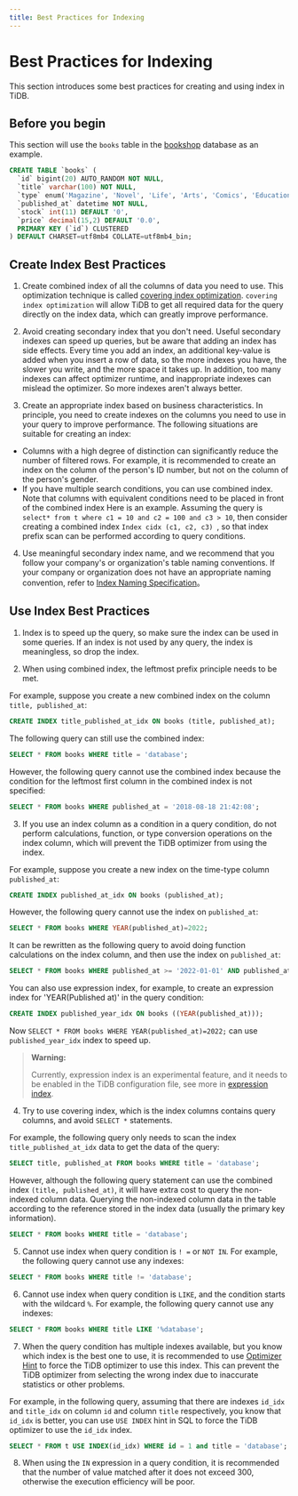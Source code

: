 ```yaml
---
title: Best Practices for Indexing
---
```


<!-- markdownlint-disable MD029 -->

# Best Practices for Indexing

This section introduces some best practices for creating and using index in TiDB.

## Before you begin

This section will use the `books` table in the [bookshop](bookshop-schema-design.md) database as an example.

```sql
CREATE TABLE `books` (
  `id` bigint(20) AUTO_RANDOM NOT NULL,
  `title` varchar(100) NOT NULL,
  `type` enum('Magazine', 'Novel', 'Life', 'Arts', 'Comics', 'Education & Reference', 'Humanities & Social Sciences', 'Science & Technology', 'Kids', 'Sports') NOT NULL,
  `published_at` datetime NOT NULL,
  `stock` int(11) DEFAULT '0',
  `price` decimal(15,2) DEFAULT '0.0',
  PRIMARY KEY (`id`) CLUSTERED
) DEFAULT CHARSET=utf8mb4 COLLATE=utf8mb4_bin;
```

## Create Index Best Practices

1. Create combined index of all the columns of data you need to use. This optimization technique is called [covering index optimization](https://docs.pingcap.com/tidb/stable/explain-indexes#indexreader). `covering index optimization` will allow TiDB to get all required data for the query directly on the index data, which can greatly improve performance.

2. Avoid creating secondary index that you don't need. Useful secondary indexes can speed up queries, but be aware that adding an index has side effects. Every time you add an index, an additional key-value is added when you insert a row of data, so the more indexes you have, the slower you write, and the more space it takes up. In addition, too many indexes can affect optimizer runtime, and inappropriate indexes can mislead the optimizer. So more indexes aren't always better.

3. Create an appropriate index based on business characteristics. In principle, you need to create indexes on the columns you need to use in your query to improve performance. The following situations are suitable for creating an index:
 - Columns with a high degree of distinction can significantly reduce the number of filtered rows. For example, it is recommended to create an index on the column of the person's ID number, but not on the column of the person's gender.
 - If you have multiple search conditions, you can use combined index. Note that columns with equivalent conditions need to be placed in front of the combined index
 Here is an example. Assuming the query is `select* from t where c1 = 10 and c2 = 100 and c3 > 10`, then consider creating a combined index `Index cidx (c1, c2, c3) `, so that index prefix scan can be performed according to query conditions.
 
 4. Use meaningful secondary index name, and we recommend that you follow your company's or organization's table naming conventions. If your company or organization does not have an appropriate naming convention, refer to [Index Naming Specification](object-naming-guidelines.md)。

## Use Index Best Practices

1. Index is to speed up the query, so make sure the index can be used in some queries. If an index is not used by any query, the index is meaningless, so drop the index.

2. When using combined index, the leftmost prefix principle needs to be met.

For example, suppose you create a new combined index on the column `title, published_at`:

```sql
CREATE INDEX title_published_at_idx ON books (title, published_at);
```

The following query can still use the combined index:

```sql
SELECT * FROM books WHERE title = 'database';
```

However, the following query cannot use the combined index because the condition for the leftmost first column in the combined index is not specified:

```sql
SELECT * FROM books WHERE published_at = '2018-08-18 21:42:08';
```

3. If you use an index column as a condition in a query condition, do not perform calculations, function, or type conversion operations on the index column, which will prevent the TiDB optimizer from using the index.

For example, suppose you create a new index on the time-type column `published_at`:

```sql
CREATE INDEX published_at_idx ON books (published_at);
```

However, the following query cannot use the index on `published_at`:

```sql
SELECT * FROM books WHERE YEAR(published_at)=2022;
```

It can be rewritten as the following query to avoid doing function calculations on the index column, and then use the index on `published_at`:

```sql
SELECT * FROM books WHERE published_at >= '2022-01-01' AND published_at < '2023-01-01';
```

You can also use expression index, for example, to create an expression index for 'YEAR(Published at)' in the query condition:

```sql
CREATE INDEX published_year_idx ON books ((YEAR(published_at)));
```

Now `SELECT * FROM books WHERE YEAR(published_at)=2022;` can use `published_year_idx` index to speed up.

> **Warning:**
>
> Currently, expression index is an experimental feature, and it needs to be enabled in the TiDB configuration file, see more in [expression index](https://docs.pingcap.com/tidb/stable/sql-statement-create-index#expression-index).

4. Try to use covering index, which is the index columns contains query columns, and avoid `SELECT *` statements.

For example, the following query only needs to scan the index `title_published_at_idx` data to get the data of the query:

```sql
SELECT title, published_at FROM books WHERE title = 'database';
```

However, although the following query statement can use the combined index `(title, published_at)`, it will have extra cost to query the non-indexed column data. Querying the non-indexed column data in the table according to the reference stored in the index data (usually the primary key information).

```sql
SELECT * FROM books WHERE title = 'database';
```

5. Cannot use index when query condition is `! =` or `NOT IN`. For example, the following query cannot use any indexes:

```sql
SELECT * FROM books WHERE title != 'database';
```

6. Cannot use index when query condition is `LIKE`, and the condition starts with the wildcard `%`. For example, the following query cannot use any indexes:

```sql
SELECT * FROM books WHERE title LIKE '%database';
```

7. When the query condition has multiple indexes available, but you know which index is the best one to use, it is recommended to use [Optimizer Hint](https://docs.pingcap.com/tidb/stable/optimizer-hints) to force the TiDB optimizer to use this index. This can prevent the TiDB optimizer from selecting the wrong index due to inaccurate statistics or other problems.

For example, in the following query, assuming that there are indexes `id_idx` and `title_idx` on column `id` and column `title` respectively, you know that `id_idx` is better, you can use `USE INDEX` hint in SQL to force the TiDB optimizer to use the `id_idx` index.

```sql
SELECT * FROM t USE INDEX(id_idx) WHERE id = 1 and title = 'database';
```

8. When using the `IN` expression in a query condition, it is recommended that the number of value matched after it does not exceed 300, otherwise the execution efficiency will be poor.